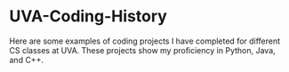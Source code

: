 # UVA-Coding-History
Here are some examples of coding projects I have completed for different CS classes at UVA. These projects show my proficiency in Python, Java, and C++.
